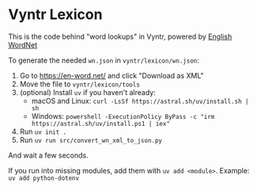 # Vyntr Lexicon
This is the code behind "word lookups" in Vyntr, powered by [English WordNet](https://github.com/globalwordnet/english-wordnet)

To generate the needed `wn.json` in `vyntr/lexicon/wn.json`:
1. Go to https://en-word.net/ and click "Download as XML"
2. Move the file to `vyntr/lexicon/tools`
3. (optional) Install `uv` if you haven't already:
    - macOS and Linux: `curl -LsSf https://astral.sh/uv/install.sh | sh`
    - Windows: `powershell -ExecutionPolicy ByPass -c "irm https://astral.sh/uv/install.ps1 | iex"`
4. Run `uv init .`
5. Run `uv run src/convert_wn_xml_to_json.py`

And wait a few seconds.

If you run into missing modules, add them with `uv add <module>`. Example: `uv add python-dotenv`